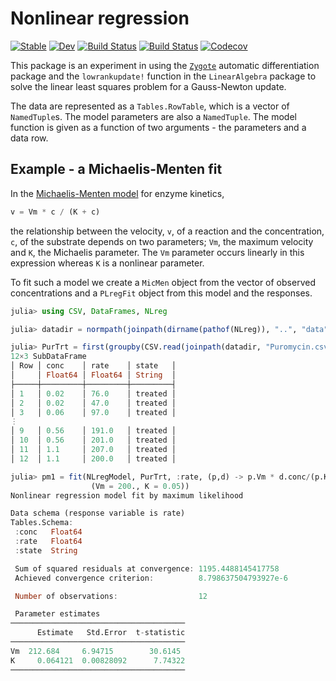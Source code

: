 # Nonlinear regression

[![Stable](https://img.shields.io/badge/docs-stable-blue.svg)](https://dmbates.github.io/NLreg.jl/stable)
[![Dev](https://img.shields.io/badge/docs-dev-blue.svg)](https://dmbates.github.io/NLreg.jl/dev)
[![Build Status](https://travis-ci.com/dmbates/NLreg.jl.svg?branch=master)](https://travis-ci.com/dmbates/NLreg.jl)
[![Build Status](https://ci.appveyor.com/api/projects/status/github/dmbates/NLreg.jl?svg=true)](https://ci.appveyor.com/project/dmbates/NLreg-jl)
[![Codecov](https://codecov.io/gh/dmbates/NLreg.jl/branch/master/graph/badge.svg)](https://codecov.io/gh/dmbates/NLreg.jl)

This package is an experiment in using the [`Zygote`](https://github.com/FluxML/Zygote.jl) automatic differentiation package and the `lowrankupdate!` function in the `LinearAlgebra` package to solve the linear least squares problem for a Gauss-Newton update.

The data are represented as a `Tables.RowTable`, which is a vector of `NamedTuple`s.  The model parameters are also a `NamedTuple`.  The model function is given as a function of two arguments - the parameters and a data row.

## Example - a Michaelis-Menten fit

In the
[Michaelis-Menten model](http://en.wikipedia.org/wiki/Michaelis-Menten_kinetics)
for enzyme kinetics,
```julia
v = Vm * c / (K + c)
```
the relationship between the velocity, `v`, of a reaction and the
concentration, `c`, of the substrate depends on two parameters; `Vm`,
the maximum velocity and `K`, the Michaelis parameter.  The `Vm`
parameter occurs linearly in this expression whereas `K` is a
nonlinear parameter.

To fit such a model we create a `MicMen` object from the vector of
observed concentrations and a `PLregFit` object from this model and
the responses.
```julia
julia> using CSV, DataFrames, NLreg

julia> datadir = normpath(joinpath(dirname(pathof(NLreg)), "..", "data"));

julia> PurTrt = first(groupby(CSV.read(joinpath(datadir, "Puromycin.csv")), :state))
12×3 SubDataFrame
│ Row │ conc    │ rate    │ state   │
│     │ Float64 │ Float64 │ String  │
├─────┼─────────┼─────────┼─────────┤
│ 1   │ 0.02    │ 76.0    │ treated │
│ 2   │ 0.02    │ 47.0    │ treated │
│ 3   │ 0.06    │ 97.0    │ treated │
⋮
│ 9   │ 0.56    │ 191.0   │ treated │
│ 10  │ 0.56    │ 201.0   │ treated │
│ 11  │ 1.1     │ 207.0   │ treated │
│ 12  │ 1.1     │ 200.0   │ treated │

julia> pm1 = fit(NLregModel, PurTrt, :rate, (p,d) -> p.Vm * d.conc/(p.K + d.conc),
                  (Vm = 200., K = 0.05))
Nonlinear regression model fit by maximum likelihood

Data schema (response variable is rate)
Tables.Schema:
 :conc   Float64
 :rate   Float64
 :state  String

 Sum of squared residuals at convergence: 1195.4488145417758
 Achieved convergence criterion:          8.798637504793927e-6

 Number of observations:                  12

 Parameter estimates
───────────────────────────────────────
      Estimate   Std.Error  t-statistic
───────────────────────────────────────
Vm  212.684     6.94715        30.6145
K     0.064121  0.00828092      7.74322
───────────────────────────────────────
```
